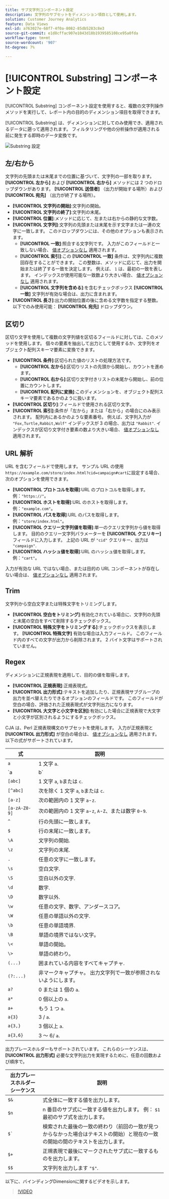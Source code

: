 ```yaml
---
title: サブ文字列コンポーネント設定
description: 文字列のサブセットをディメンション項目として使用します。
solution: Customer Journey Analytics
feature: Data Views
exl-id: a763027e-68f7-4f0a-8082-85db5283c8e3
source-git-commit: e1d8cffac907e1043d18b1939585108ce95a0fda
workflow-type: tm+mt
source-wordcount: '907'
ht-degree: 7%

---
```


# [!UICONTROL Substring] コンポーネント設定

[!UICONTROL Substring] コンポーネント設定を使用すると、複数の文字列操作メソッドを実行して、レポート内の目的のディメンション項目を取得できます。

[!UICONTROL Substring] は、ディメンションに対してのみ使用でき、適用されるデータに遡って適用されます。 フィルタリングや他の分析操作が適用される前に発生する即時のデータ変換です。

![Substring 設定](../assets/substring-settings.png)

## 左/右から

文字列の先頭または末尾までの位置に基づいて、文字列の一部を取ります。 **[!UICONTROL 左から]** および **[!UICONTROL 右から]** メソッドには 2 つのドロップダウンがあります。 **[!UICONTROL 送信者]** （出力が開始する場所）および **[!UICONTROL 宛先]** （出力が終了する場所）。

* **[!UICONTROL 文字列の開始]**:文字列の開始。
* **[!UICONTROL 文字列の終了]**:文字列の末尾。
* **[!UICONTROL 位置]**:メソッドに応じて、左または右からの静的な文字数。
* **[!UICONTROL 文字列]**:文字列の先頭または末尾を示す文字または一連の文字に一致します。 このドロップダウンには、その他のオプションも表示されます。
   * **[!UICONTROL 一致]**:照合する文字列です。 入力がこのフィールドと一致しない場合、 [値オプションなし](no-value-options.md) 適用されます。
   * **[!UICONTROL 索引]**:この **[!UICONTROL 一致]** 条件は、文字列内に複数回存在することができます。 この整数は、メソッドに応じて、出力を開始または終了する一致を決定します。 例えば、 `1` は、最初の一致を表します。 インデックスが使用可能な一致数より大きい場合、 [値オプションなし](no-value-options.md) 適用されます。
   * **[!UICONTROL 文字列を含める]**:を含むチェックボックス **[!UICONTROL 一致]** 文字列が有効な場合は、出力に含まれます。
* **[!UICONTROL 長さ]**:出力の開始位置の後に含める文字数を指定する整数。 以下でのみ使用可能： **[!UICONTROL 宛先]** ドロップダウン。

## 区切り

区切り文字を使用して複数の文字列値を区切るフィールドに対しては、このメソッドを使用します。 個々の要素を抽出して出力として使用するか、文字列をオブジェクト配列スキーマ要素に変換できます。

* **[!UICONTROL 条件]**:区切られた値のリストの処理方法です。
   * **[!UICONTROL 左から]**:区切りリストの先頭から開始し、カウントを進めます。
   * **[!UICONTROL 右から]**:区切り文字付きリストの末尾から開始し、前の位置にカウントします。
   * **[!UICONTROL 配列に変換]**:このディメンションを、オブジェクト配列スキーマ要素であるかのように扱います。
* **[!UICONTROL 区切り]**:フィールドで使用される区切り文字。
* **[!UICONTROL 索引]**:条件が「左から」または「右から」の場合にのみ表示されます。 配列内にあるかのような要素番号。 例えば、文字列入力が `"Fox,Turtle,Rabbit,Wolf"` インデックスが 3 の場合、出力は `"Rabbit"`. インデックスが区切り文字付き要素の数より大きい場合、 [値オプションなし](no-value-options.md) 適用されます。

## URL 解析

URL を含むフィールドで使用します。 サンプル URL の使用 `https://example.com/store/index.html?cid=campaign#cart`に設定する場合、次のオプションを使用できます。

* **[!UICONTROL プロトコルを取得]**:URL のプロトコルを取得します。 例：`"https://"`。
* **[!UICONTROL ホストを取得]**:URL のホストを取得します。 例：`"example.com"`。
* **[!UICONTROL パスを取得]**:URL のパスを取得します。 例：`"store/index.html"`。
* **[!UICONTROL クエリー文字列値を取得]**:単一のクエリ文字列から値を取得します。 目的のクエリー文字列パラメーターを **[!UICONTROL クエリキー]** フィールドに入力します。 上記の URL が `"cid"` クエリキー、出力は `"campaign"`.
* **[!UICONTROL ハッシュ値を取得]**:URL のハッシュ値を取得します。 例：`"cart"`。

入力が有効な URL ではない場合、または目的の URL コンポーネントが存在しない場合は、 [値オプションなし](no-value-options.md) 適用されます。

## Trim

文字列から空白文字または特殊文字をトリミングします。

* **[!UICONTROL 空白をトリミング]**:有効化されている場合に、文字列の先頭と末尾の空白をすべて削除するチェックボックス。
* **[!UICONTROL 特殊文字をトリミングする]**:チェックボックスを表示します。 **[!UICONTROL 特殊文字]** 有効な場合は入力フィールド。 このフィールド内のすべての文字が出力から削除されます。 2 バイト文字はサポートされていません。

## Regex

ディメンションに正規表現を適用して、目的の値を取得します。

* **[!UICONTROL 正規表現]**:正規表現式。
* **[!UICONTROL 出力形式]**:テキストを追加したり、正規表現サブグループの出力を並べ替えたりできるオプションのフィールドです。 このフィールドが空白の場合、評価された正規表現式が文字列出力になります。
* **[!UICONTROL 大文字と小文字を区別]**:有効にした場合に正規表現で大文字と小文字が区別されるようにするチェックボックス。

CJA は、Perl 正規表現構文のサブセットを使用します。 入力が正規表現と **[!UICONTROL 出力形式]** が空白の場合は、 [値オプションなし](no-value-options.md) 適用されます。 以下の式がサポートされています。

| 式 | 説明 |
| --- | --- |
| `a` | 1 文字 `a`. |
| `a|b` | 1 文字 `a` または `b`. |
| `[abc]` | 1 文字 `a`, `b`または `c`. |
| `[^abc]` | 次を除く 1 文字 `a`, `b`または `c`. |
| `[a-z]` | 次の範囲内の 1 文字 `a`-`z`. |
| `[a-zA-Z0-9]` | 次の範囲内の 1 文字 `a`-`z`, `A`-`Z`、または数字 `0`-`9`. |
| `^` | 行の先頭に一致します。 |
| `$` | 行の末尾に一致します。 |
| `\A` | 文字列の開始. |
| `\z` | 文字列の末尾. |
| `.` | 任意の文字に一致します。 |
| `\s` | 空白文字. |
| `\S` | 空白以外の文字. |
| `\d` | 数字. |
| `\D` | 数字以外. |
| `\w` | 任意の文字、数字、アンダースコア。 |
| `\W` | 任意の単語以外の文字. |
| `\b` | 任意の単語境界. |
| `\B` | 単語の境界ではない文字。 |
| `\<` | 単語の開始。 |
| `\>` | 単語の終わり。 |
| `(...)` | 囲まれている内容をすべてキャプチャ. |
| `(?:...)` | 非マークキャプチャ。 出力文字列で一致が参照されないようにします。 |
| `a?` | 0 または 1 個の `a`. |
| `a*` | 0 個以上の `a`. |
| `a+` | もう 1 つ `a`. |
| `a{3}` | 3 / `a`. |
| `a{3,}` | 3 個以上 `a`. |
| `a{3,6}` | 3 ～ 6/ `a`. |

出力プレースホルダーもサポートされています。 これらのシーケンスは、 **[!UICONTROL 出力形式]** 必要な文字列出力を実現するために、任意の回数および順序で。

| 出力プレースホルダーシーケンス | 説明 |
| --- | --- |
| `$&` | 式全体に一致する値を出力します。 |
| `$n` | n 番目のサブ式に一致する値を出力します。 例： `$1` 最初のサブ式を出力します。 |
| ``$` `` | 検索された最後の一致の終わり（前回の一致が見つからなかった場合はテキストの開始）と現在の一致の開始の間のテキストを出力します。 |
| `$+` | 正規表現で最後にマークされたサブ式に一致するものを出力します。 |
| `$$` | 文字列を出力します `"$"`. |

以下に、バインディングDimensionに関するビデオを示します。

>[!VIDEO](https://video.tv.adobe.com/v/342694/?quality=12)
